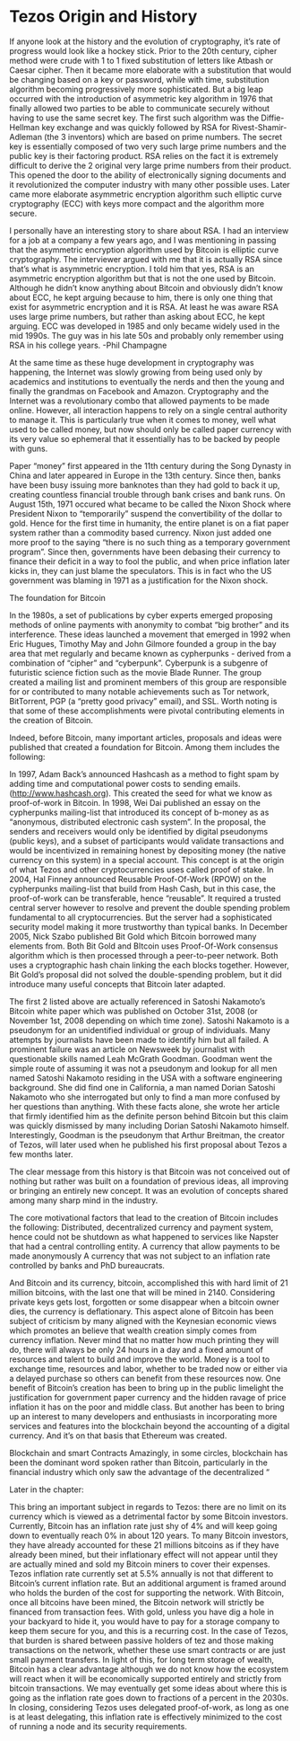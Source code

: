 # Tezos Origin and History

If anyone look at the history and the evolution of cryptography, it’s rate of
progress would look like a hockey stick. Prior to the 20th century, cipher
method were crude with 1 to 1 fixed substitution of letters like Atbash or
Caesar cipher. Then it became more elaborate with a substitution that would be
changing based on a key or password, while with time, substitution algorithm
becoming progressively more sophisticated. But a big leap occurred with the
introduction of asymmetric key algorithm in 1976 that finally allowed two
parties to be able to communicate securely without having to use the same
secret key. The first such algorithm was the Diffie-Hellman key exchange and
was quickly followed by RSA for Rivest-Shamir-Adleman (the 3 inventors) which
are based on prime numbers. The secret key is essentially composed of two very
such large prime numbers and the public key is their factoring product. RSA
relies on the fact it is extremely difficult to derive the 2 original very
large prime numbers from their product. This opened the door to the ability of
electronically signing documents and it revolutionized the computer industry
with many other possible uses. Later came more elaborate asymmetric encryption
algorithm such elliptic curve cryptography (ECC) with keys more compact and the
algorithm more secure.


I personally have an interesting story to share about RSA. I had an interview
for a job at a company a few years ago, and I was mentioning in passing that
the asymmetric encryption algorithm used by Bitcoin is elliptic curve
cryptography. The interviewer argued with me that it is actually RSA since
that’s what is asymmetric encryption. I told him that yes, RSA is an asymmetric
encryption algorithm but that is not the one used by Bitcoin. Although he
didn’t know anything about Bitcoin and obviously didn’t know about ECC, he kept
arguing because to him, there is only one thing that exist for asymmetric
encryption and it is RSA. At least he was aware RSA uses large prime numbers,
but rather than asking about ECC, he kept arguing. ECC was developed in 1985
and only became widely used in the mid 1990s. The guy was in his late 50s and
probably only remember using RSA in his college years.  -Phil Champagne


At the same time as these huge development in cryptography was happening, the
Internet was slowly growing from being used only by academics and institutions
to eventually the nerds and then the young and finally the grandmas on Facebook
and Amazon. Cryptography and the Internet was a revolutionary combo that
allowed payments to be made online. However, all interaction happens to rely on
a single central authority to manage it. This is particularly true when it
comes to money, well what used to be called money, but now should only be
called paper currency with its very value so ephemeral that it essentially has
to be backed by people with guns.

Paper “money” first appeared in the 11th century during the Song Dynasty in
China and later appeared in Europe in the 13th century. Since then, banks have
been busy issuing more banknotes than they had gold to back it up, creating
countless financial trouble through bank crises and bank runs. On August 15th,
1971 occured what became to be called the Nixon Shock where President Nixon to
“temporarily” suspend the convertibility of the dollar to gold. Hence for the
first time in humanity, the entire planet is on a fiat paper system rather than
a commodity based currency. Nixon just added one more proof to the saying
“there is no such thing as a temporary government program”. Since then,
governments have been debasing their currency to finance their deficit in a way
to fool the public, and when price inflation later kicks in, they can just
blame the speculators. This is in fact who the US government was blaming in
1971 as a justification for the Nixon shock.

The foundation for Bitcoin

In the 1980s, a set of publications by cyber experts emerged proposing methods
of online payments with anonymity to combat “big brother” and its interference.
These ideas launched a movement that emerged in 1992 when Eric Hugues, Timothy
May and John Gilmore founded a group in the bay area that met regularly and
became known as cypherpunks - derived from a combination of “cipher” and
“cyberpunk”. Cyberpunk is a subgenre of futuristic science fiction such as the
movie Blade Runner. The group created a mailing list and prominent members of
this group are responsible for or contributed to many notable achievements such
as Tor network, BitTorrent, PGP (a “pretty good privacy” email), and SSL. Worth
noting is that some of these accomplishments were pivotal contributing elements
in the creation of Bitcoin.

Indeed, before Bitcoin, many important articles, proposals and ideas were
published that created a foundation for Bitcoin. Among them includes the
following:

In 1997, Adam Back’s announced Hashcash as a method to fight spam by adding
time and computational power costs to sending emails.
(http://www.hashcash.org). This created the seed for what we know as
proof-of-work in Bitcoin.  In 1998, Wei Dai published an essay on the
cypherpunks mailing-list that introduced its concept of b-money as as
“anonymous, distributed electronic cash system”. In the proposal, the senders
and receivers would only be identified by digital pseudonyms (public keys), and
a subset of participants would validate transactions and would be incentivized
in remaining honest by depositing money (the native currency on this system) in
a special account. This concept is at the origin of what Tezos and other
cryptocurrencies uses called proof of stake.  In 2004, Hal Finney announced
Reusable Proof-Of-Work (RPOW) on the cypherpunks mailing-list that build from
Hash Cash, but in this case, the proof-of-work can be transferable, hence
“reusable”. It required a trusted central server however to resolve and prevent
the double spending problem fundamental to all cryptocurrencies. But the server
had a sophisticated security model making it more trustworthy than typical
banks.     In December 2005, Nick Szabo published Bit Gold which Bitcoin
borrowed many elements from. Both Bit Gold and BItcoin uses Proof-Of-Work
consensus algorithm which is then processed through a peer-to-peer network.
Both uses a cryptographic hash chain linking the each blocks together. However,
Bit Gold’s proposal did not solved the double-spending problem, but it did
introduce many useful concepts that Bitcoin later adapted.

The first 2 listed above are actually referenced in Satoshi Nakamoto’s Bitcoin
white paper which was published on October 31st, 2008 (or November 1st, 2008
depending on which time zone). Satoshi Nakamoto is a pseudonym for an
unidentified individual or group of individuals. Many attempts by journalists
have been made to identify him but all failed. A prominent failure was an
article on Newsweek by journalist with questionable skills named Leah McGrath
Goodman. Goodman went the simple route of assuming it was not a pseudonym and
lookup for all men named Satoshi Nakamoto residing in the USA with a software
engineering background. She did find one in California, a man named Dorian
Satoshi Nakamoto who she interrogated but only to find a man more confused by
her questions than anything. With these facts alone, she wrote her article that
firmly identified him as the definite person behind Bitcoin but this claim was
quickly dismissed by many including Dorian Satoshi Nakamoto himself.
Interestingly, Goodman is the pseudonym that Arthur Breitman, the creator of
Tezos, will later used when he published his first proposal about Tezos a few
months later.

The clear message from this history is that Bitcoin was not conceived out of
nothing but rather was built on a foundation of previous ideas, all improving
or bringing an entirely new concept. It was an evolution of concepts shared
among many sharp mind in the industry.

The core motivational factors that lead to the creation of Bitcoin includes the
following: Distributed, decentralized currency and payment system, hence could
not be shutdown as what happened to services like Napster that had a central
controlling entity.  A currency that allow payments to be made anonymously A
currency that was not subject to an inflation rate controlled by banks and PhD
bureaucrats.

And Bitcoin and its currency, bitcoin, accomplished this with hard limit of 21
million bitcoins, with the last one that will be mined in 2140. Considering
private keys gets lost, forgotten or some disappear when a bitcoin owner dies,
the currency is deflationary. This aspect alone of Bitcoin has been subject of
criticism by many aligned with the Keynesian economic views which promotes an
believe that wealth creation simply comes from currency inflation. Never mind
that no matter how much printing they will do, there will always be only 24
hours in a day and a fixed amount of resources and talent to build and improve
the world. Money is a tool to exchange time, resources and labor, whether to be
traded now or either via a delayed purchase so others can benefit from these
resources now. One benefit of Bitcoin’s creation has been to bring up in the
public limelight the justification for government paper currency and the hidden
ravage of price inflation it has on the poor and middle class. But another has
been to bring up an interest to many developers and enthusiasts in
incorporating more services and features into the blockchain beyond the
accounting of a digital currency. And it’s on that basis that Ethereum was
created.

Blockchain and smart Contracts Amazingly, in some circles, blockchain has been
the dominant word spoken rather than Bitcoin, particularly in the financial
industry which only saw the advantage of the decentralized “



Later in the chapter: <Tezos inflation argument>

This bring an important subject in regards to Tezos: there are no limit on its
currency which is viewed as a detrimental factor by some Bitcoin investors.
Currently, Bitcoin has an inflation rate just shy of 4% and will keep going
down to eventually reach 0% in about 120 years. To many Bitcoin investors, they
have already accounted for these 21 millions bitcoins as if they have already
been mined, but their inflationary effect will not appear until they are
actually mined and sold my Bitcoin miners to cover their expenses. Tezos
inflation rate currently set at 5.5% annually is not that different to
Bitcoin’s current inflation rate. But an additional argument is framed around
who holds the burden of the cost for supporting the network. With Bitcoin, once
all bitcoins have been mined, the Bitcoin network will strictly be financed
from transaction fees. With gold, unless you have dig a hole in your backyard
to hide it, you would have to pay for a storage company to keep them secure for
you, and this is a recurring cost. In the case of Tezos, that burden is shared
between passive holders of tez and those making transactions on the network,
whether these use smart contracts or are just small payment transfers.  In
light of this, for long term storage of wealth, Bitcoin has a clear advantage
although we do not know how the ecosystem will react when it will be
economically supported entirely and strictly from bitcoin transactions. We may
eventually get some ideas about where this is going as the inflation rate goes
down to fractions of a percent in the 2030s. In closing, considering Tezos uses
delegated proof-of-work, as long as one is at least delegating, this inflation
rate is effectively minimized to the cost of running a node and its security
requirements.



